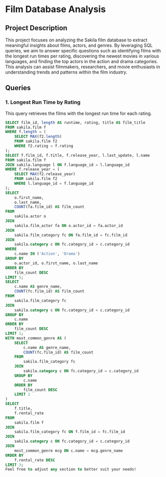 # Film Database Analysis

## Project Description

This project focuses on analyzing the Sakila film database to extract meaningful insights about films, actors, and genres. By leveraging SQL queries, we aim to answer specific questions such as identifying films with the longest run times per rating, discovering the newest movies in various languages, and finding the top actors in the action and drama categories. This analysis can assist filmmakers, researchers, and movie enthusiasts in understanding trends and patterns within the film industry.

## Queries

### 1. Longest Run Time by Rating
This query retrieves the films with the longest run time for each rating.

```sql
SELECT film_id, length AS runtime, rating, title AS film_title
FROM sakila.film f
WHERE f.length = (
    SELECT MAX(f2.length)
    FROM sakila.film f2
    WHERE f2.rating = f.rating
);
SELECT f.film_id, f.title, f.release_year, l.last_update, l.name
FROM sakila.film f
JOIN sakila.language l ON f.language_id = l.language_id 
WHERE f.release_year = (
    SELECT MAX(f2.release_year)
    FROM sakila.film f2
    WHERE l.language_id = f.language_id
);
SELECT 
    o.first_name, 
    o.last_name,
    COUNT(fa.film_id) AS film_count
FROM 
    sakila.actor o
JOIN
    sakila.film_actor fa ON o.actor_id = fa.actor_id
JOIN
    sakila.film_category fc ON fa.film_id = fc.film_id
JOIN
    sakila.category c ON fc.category_id = c.category_id
WHERE
    c.name IN ('Action', 'Drama') 
GROUP BY
    o.actor_id, o.first_name, o.last_name
ORDER BY
    film_count DESC
LIMIT 5;
SELECT 
    c.name AS genre_name,
    COUNT(fc.film_id) AS film_count
FROM 
    sakila.film_category fc
JOIN 
    sakila.category c ON fc.category_id = c.category_id
GROUP BY 
    c.name
ORDER BY 
    film_count DESC
LIMIT 1;
WITH most_common_genre AS (
    SELECT 
        c.name AS genre_name,
        COUNT(fc.film_id) AS film_count
    FROM 
        sakila.film_category fc
    JOIN 
        sakila.category c ON fc.category_id = c.category_id
    GROUP BY 
        c.name
    ORDER BY 
        film_count DESC
    LIMIT 1
)
SELECT 
    f.title,
    f.rental_rate
FROM 
    sakila.film f
JOIN 
    sakila.film_category fc ON f.film_id = fc.film_id
JOIN 
    sakila.category c ON fc.category_id = c.category_id
JOIN 
    most_common_genre mcg ON c.name = mcg.genre_name
ORDER BY 
    f.rental_rate DESC
LIMIT 3;
Feel free to adjust any section to better suit your needs!
